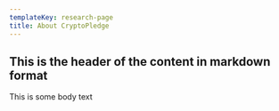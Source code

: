```yaml
---
templateKey: research-page
title: About CryptoPledge
---
```


## This is the header of the content in markdown format

This is some body text
